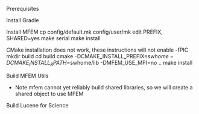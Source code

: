 Prerequisites

Install Gradle

Install MFEM
  cp config/default.mk config/user/mk
  edit PREFIX, SHARED=yes
  make serial
  make install

  CMake installation does not work, these instructions will not enable -fPIC
  mkdir build
  cd build
  cmake -DCMAKE_INSTALL_PREFIX=$swhome -DCMAKE_INSTALL_RPATH=$swhome/lib -DMFEM_USE_MPI=no ..
  make install


Build MFEM Utils
  * Note mfem cannot yet reliably build shared libraries, so we will create a shared object to use MFEM


Build Lucene for Science
